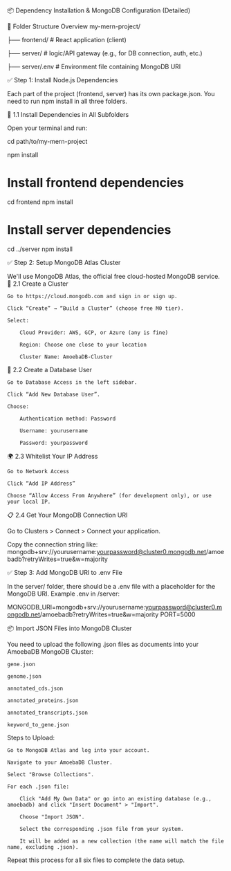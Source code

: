 📦 Dependency Installation & MongoDB Configuration (Detailed)

📁 Folder Structure Overview
my-mern-project/

├── frontend/         # React application (client)

├── server/           # logic/API gateway (e.g., for DB connection, auth, etc.)

├── server/.env              # Environment file containing MongoDB URI

✅ Step 1: Install Node.js Dependencies

Each part of the project (frontend, server) has its own package.json. You need to run npm install in all three folders.

🔧 1.1 Install Dependencies in All Subfolders

Open your terminal and run:

cd path/to/my-mern-project

npm install

# Install frontend dependencies
cd frontend
npm install

# Install server dependencies
cd ../server
npm install

✅ Step 2: Setup MongoDB Atlas Cluster

We'll use MongoDB Atlas, the official free cloud-hosted MongoDB service.
📝 2.1 Create a Cluster

    Go to https://cloud.mongodb.com and sign in or sign up.

    Click “Create” → “Build a Cluster” (choose free M0 tier).

    Select:

        Cloud Provider: AWS, GCP, or Azure (any is fine)

        Region: Choose one close to your location

        Cluster Name: AmoebaDB-Cluster

👤 2.2 Create a Database User

    Go to Database Access in the left sidebar.

    Click “Add New Database User”.

    Choose:

        Authentication method: Password

        Username: yourusername

        Password: yourpassword

🌍 2.3 Whitelist Your IP Address

    Go to Network Access

    Click “Add IP Address”

    Choose “Allow Access From Anywhere” (for development only), or use your local IP.


📋 2.4 Get Your MongoDB Connection URI

Go to Clusters > Connect > Connect your application.

Copy the connection string like:
mongodb+srv://yourusername:yourpassword@cluster0.mongodb.net/amoebadb?retryWrites=true&w=majority

✅ Step 3: Add MongoDB URI to .env File

In the server/ folder, there should be a .env file with a placeholder for the MongoDB URI.
Example .env in /server:

MONGODB_URI=mongodb+srv://yourusername:yourpassword@cluster0.mongodb.net/amoebadb?retryWrites=true&w=majority
PORT=5000

📦 Import JSON Files into MongoDB Cluster

You need to upload the following .json files as documents into your AmoebaDB MongoDB Cluster:

    gene.json

    genome.json

    annotated_cds.json

    annotated_proteins.json

    annotated_transcripts.json

    keyword_to_gene.json

Steps to Upload:

    Go to MongoDB Atlas and log into your account.

    Navigate to your AmoebaDB Cluster.

    Select "Browse Collections".

    For each .json file:

        Click "Add My Own Data" or go into an existing database (e.g., amoebadb) and click "Insert Document" > "Import".

        Choose "Import JSON".

        Select the corresponding .json file from your system.

        It will be added as a new collection (the name will match the file name, excluding .json).

Repeat this process for all six files to complete the data setup.
